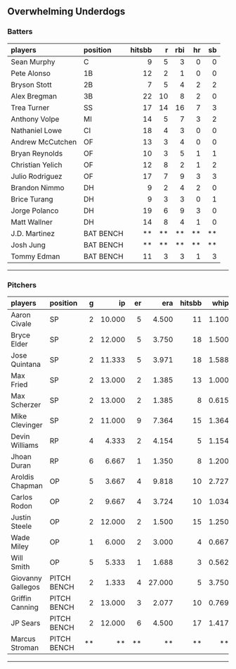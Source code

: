 ## Overwhelming Underdogs

### Batters

 
|players          |position  | hitsbb|  r| rbi| hr| sb| 
|:----------------|:---------|------:|--:|---:|--:|--:| 
|Sean Murphy      |C         |      9|  5|   3|  0|  0| 
|Pete Alonso      |1B        |     12|  2|   1|  0|  0| 
|Bryson Stott     |2B        |      7|  5|   4|  2|  2| 
|Alex Bregman     |3B        |     22| 10|   8|  2|  0| 
|Trea Turner      |SS        |     17| 14|  16|  7|  3| 
|Anthony Volpe    |MI        |     14|  5|   7|  3|  2| 
|Nathaniel Lowe   |CI        |     18|  4|   3|  0|  0| 
|Andrew McCutchen |OF        |     13|  3|   4|  0|  0| 
|Bryan Reynolds   |OF        |     10|  3|   5|  1|  1| 
|Christian Yelich |OF        |     12|  8|   2|  1|  2| 
|Julio Rodriguez  |OF        |     17|  7|   9|  3|  3| 
|Brandon Nimmo    |DH        |      9|  2|   4|  2|  0| 
|Brice Turang     |DH        |      9|  3|   3|  0|  1| 
|Jorge Polanco    |DH        |     19|  6|   9|  3|  0| 
|Matt Wallner     |DH        |     14|  8|   4|  1|  0| 
|J.D. Martinez    |BAT BENCH |     **| **|  **| **| **| 
|Josh Jung        |BAT BENCH |     **| **|  **| **| **| 
|Tommy Edman      |BAT BENCH |     11|  3|   3|  1|  3| 

* * *

### Pitchers

 
|players           |position    |  g|     ip| er|    era| hitsbb|  whip| so|  w| sv| 
|:-----------------|:-----------|--:|------:|--:|------:|------:|-----:|--:|--:|--:| 
|Aaron Civale      |SP          |  2| 10.000|  5|  4.500|     11| 1.100| 14|  1|  0| 
|Bryce Elder       |SP          |  2| 12.000|  5|  3.750|     18| 1.500|  8|  1|  0| 
|Jose Quintana     |SP          |  2| 11.333|  5|  3.971|     18| 1.588| 10|  0|  0| 
|Max Fried         |SP          |  2| 13.000|  2|  1.385|     13| 1.000| 18|  2|  0| 
|Max Scherzer      |SP          |  2| 13.000|  2|  1.385|      8| 0.615| 17|  0|  0| 
|Mike Clevinger    |SP          |  2| 11.000|  9|  7.364|     15| 1.364| 12|  1|  0| 
|Devin Williams    |RP          |  4|  4.333|  2|  4.154|      5| 1.154|  6|  1|  2| 
|Jhoan Duran       |RP          |  6|  6.667|  1|  1.350|      8| 1.200|  7|  0|  1| 
|Aroldis Chapman   |OP          |  5|  3.667|  4|  9.818|     10| 2.727|  6|  0|  1| 
|Carlos Rodon      |OP          |  2|  9.667|  4|  3.724|     10| 1.034| 11|  1|  0| 
|Justin Steele     |OP          |  2| 12.000|  2|  1.500|     15| 1.250| 14|  1|  0| 
|Wade Miley        |OP          |  1|  6.000|  2|  3.000|      4| 0.667|  1|  1|  0| 
|Will Smith        |OP          |  5|  5.333|  1|  1.688|      3| 0.562|  5|  0|  0| 
|Giovanny Gallegos |PITCH BENCH |  2|  1.333|  4| 27.000|      5| 3.750|  2|  0|  0| 
|Griffin Canning   |PITCH BENCH |  2| 13.000|  3|  2.077|     10| 0.769| 16|  0|  0| 
|JP Sears          |PITCH BENCH |  2| 12.000|  6|  4.500|     17| 1.417| 11|  1|  0| 
|Marcus Stroman    |PITCH BENCH | **|     **| **|     **|     **|    **| **| **| **| 


* * *


